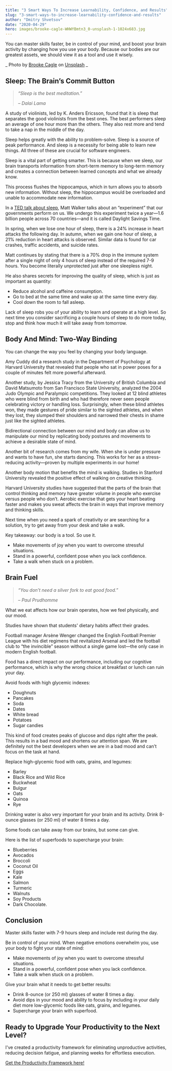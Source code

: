 ```yaml
---
title: "3 Smart Ways To Increase Learnability, Confidence, and Results"
slug: "3-smart-ways-to-increase-learnability-confidence-and-results"
author: "Dmitry Shvetsov"
date: "2020-04-29"
hero: images/brooke-cagle-WHWYBmtn3_0-unsplash-1-1024x683.jpg
---
```


You can master skills faster, be in control of your mind, and boost your brain activity by changing how you use your body. Because our bodies are our greatest assets, we should view it as a tool and use it wisely.

_ Photo by [Brooke Cagle](https://unsplash.com/@brookecagle?utm_source=unsplash&utm_medium=referral&utm_content=creditCopyText) on [Unsplash](https://unsplash.com/collections/5045298/everyday-woman?utm_source=unsplash&utm_medium=referral&utm_content=creditCopyText) _

## Sleep: The Brain’s Commit Button

> _“Sleep is the best meditation.”_
> 
> _– Dalai Lama_

A study of violinists, led by K. Anders Ericsson, found that it is sleep that separates the good violinists from the best ones. The best performers sleep an average of one hour more than the others. They also rest more and tend to take a nap in the middle of the day.

Sleep helps greatly with the ability to problem-solve. Sleep is a source of peak performance. And sleep is a necessity for being able to learn new things. All three of these are crucial for software engineers.

Sleep is a vital part of getting smarter. This is because when we sleep, our brain transports information from short-term memory to long-term memory and creates a connection between learned concepts and what we already know.

This process flushes the hippocampus, which in turn allows you to absorb new information. Without sleep, the hippocampus would be overloaded and unable to accommodate new information.

In a [TED talk about sleep](https://www.ted.com/talks/matt_walker_sleep_is_your_superpower?language=en), Matt Walker talks about an “experiment” that our governments perform on us. We undergo this experiment twice a year—1.6 billion people across 70 countries—and it is called Daylight Savings Time.

In spring, when we lose one hour of sleep, there is a 24% increase in heart attacks the following day. In autumn, when we gain one hour of sleep, a 21% reduction in heart attacks is observed. Similar data is found for car crashes, traffic accidents, and suicide rates.

Matt continues by stating that there is a 70% drop in the immune system after a single night of only 4 hours of sleep instead of the required 7-9 hours. You become literally unprotected just after one sleepless night.

He also shares secrets for improving the quality of sleep, which is just as important as quantity:

- Reduce alcohol and caffeine consumption.
- Go to bed at the same time and wake up at the same time every day.
- Cool down the room to fall asleep.

Lack of sleep robs you of your ability to learn and operate at a high level. So next time you consider sacrificing a couple hours of sleep to do more today, stop and think how much it will take away from tomorrow.

## Body And Mind: Two-Way Binding

You can change the way you feel by changing your body language.

Amy Cuddy did a research study in the Department of Psychology at Harvard University that revealed that people who sat in power poses for a couple of minutes felt more powerful afterward.

Another study, by Jessica Tracy from the University of British Columbia and David Matsumoto from San Francisco State University, analyzed the 2004 Judo Olympic and Paralympic competitions. They looked at 12 blind athletes who were blind from birth and who had therefore never seen people celebrating victory or handling loss. Surprisingly, when these blind athletes won, they made gestures of pride similar to the sighted athletes, and when they lost, they slumped their shoulders and narrowed their chests in shame just like the sighted athletes.

Bidirectional connection between our mind and body can allow us to manipulate our mind by replicating body postures and movements to achieve a desirable state of mind.

Another bit of research comes from my wife. When she is under pressure and wants to have fun, she starts dancing. This works for her as a stress-reducing activity—proven by multiple experiments in our home!

Another body motion that benefits the mind is walking. Studies in Stanford University revealed the positive effect of walking on creative thinking.

Harvard University studies have suggested that the parts of the brain that control thinking and memory have greater volume in people who exercise versus people who don’t. Aerobic exercise that gets your heart beating faster and makes you sweat affects the brain in ways that improve memory and thinking skills.

Next time when you need a spark of creativity or are searching for a solution, try to get away from your desk and take a walk.

Key takeaway: our body is a tool. So use it.

- Make movements of joy when you want to overcome stressful situations.
- Stand in a powerful, confident pose when you lack confidence.
- Take a walk when stuck on a problem.

## Brain Fuel

> _“You don’t need a silver fork to eat good food.”_
> 
> _– Paul Prudhomme_

What we eat affects how our brain operates, how we feel physically, and our mood.

Studies have shown that students' dietary habits affect their grades.

Football manager Arsène Wenger changed the English Football Premier League with his diet regimens that revitalized Arsenal and led the football club to “the invincible” season without a single game lost—the only case in modern English football.

Food has a direct impact on our performance, including our cognitive performance, which is why the wrong choice at breakfast or lunch can ruin your day.

Avoid foods with high glycemic indexes:

- Doughnuts
- Pancakes
- Soda
- Dates
- White bread
- Potatoes
- Sugar candies

This kind of food creates peaks of glucose and dips right after the peak. This results in a bad mood and shortens our attention span. We are definitely not the best developers when we are in a bad mood and can’t focus on the task at hand.

Replace high-glycemic food with oats, grains, and legumes:

- Barley
- Black Rice and Wild Rice
- Buckwheat
- Bulgur
- Oats
- Quinoa
- Rye

Drinking water is also very important for your brain and its activity. Drink 8-ounce glasses (or 250 ml) of water 8 times a day.

Some foods can take away from our brains, but some can give.

Here is the list of superfoods to supercharge your brain:

- Blueberries
- Avocados
- Broccoli
- Coconut Oil
- Eggs
- Kale
- Salmon
- Turmeric
- Walnuts
- Soy Products
- Dark Chocolate.

## Conclusion

Master skills faster with 7-9 hours sleep and include rest during the day.

Be in control of your mind. When negative emotions overwhelm you, use your body to fight your state of mind:

- Make movements of joy when you want to overcome stressful situations.
- Stand in a powerful, confident pose when you lack confidence.
- Take a walk when stuck on a problem.

Give your brain what it needs to get better results:

- Drink 8-ounce (or 250 ml) glasses of water 8 times a day.
- Avoid dips in your mood and ability to focus by including in your daily diet more low-glycemic foods like oats, grains, and legumes.
- Supercharge your brain with superfood.

## Ready to Upgrade Your Productivity to the Next Level?

I've created a productivity framework for eliminating unproductive activities, reducing decision fatigue, and planning weeks for effortless execution.

[Get the Productivity Framework here!](https://give.iamdi.dev/productivity-framework-for-programmers)
